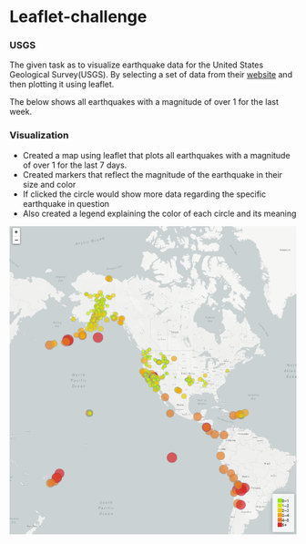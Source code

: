 # Leaflet-challenge

### USGS 
 The given task as to visualize earthquake data for the United States Geological Survey(USGS). By selecting a set of data from their [website](http://earthquake.usgs.gov/earthquakes/feed/v1.0/geojson.php) and then plotting it using leaflet. 

 The below shows all earthquakes with a magnitude of over 1 for the last week.

### Visualization
- Created a map using leaflet that plots all earthquakes with a magnitude of over 1 for the last 7 days.
- Created markers that reflect the magnitude of the earthquake in their size and color
- If clicked the circle would show more data regarding the specific earthquake in question
- Also created a legend explaining the color of each circle and its meaning

![Map](static/images/USGS_map.PNG)
